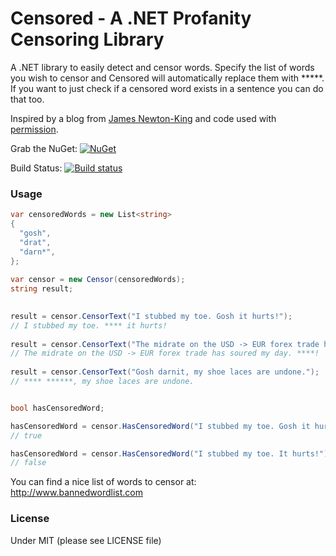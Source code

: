 # Censored - A .NET Profanity Censoring Library

A .NET library to easily detect and censor words. Specify the list of words you wish to censor and Censored will automatically replace them with *****. If you want to just check if a censored word exists in a sentence you can do that too.

Inspired by a blog from [James Newton-King](http://james.newtonking.com/archive/2009/07/03/simple-net-profanity-filter) and code used with [permission](https://twitter.com/JamesNK/status/688905862723682304).

Grab the NuGet: [![NuGet](https://img.shields.io/nuget/v/Censored.svg?label=NuGet)](https://www.nuget.org/packages/Censored/)

Build Status: [![Build status](https://ci.appveyor.com/api/projects/status/slpqj2n17tlj7ff8/branch/master?svg=true)](https://ci.appveyor.com/project/JamesMontemagno/censored/branch/master)

### Usage

```csharp
var censoredWords = new List<string>
{
  "gosh",
  "drat",
  "darn*",
};
 
var censor = new Censor(censoredWords);
string result;

 
result = censor.CensorText("I stubbed my toe. Gosh it hurts!");
// I stubbed my toe. **** it hurts!
 
result = censor.CensorText("The midrate on the USD -> EUR forex trade has soured my day. Drat!");
// The midrate on the USD -> EUR forex trade has soured my day. ****!
 
result = censor.CensorText("Gosh darnit, my shoe laces are undone.");
// **** ******, my shoe laces are undone.


bool hasCensoredWord;

hasCensoredWord = censor.HasCensoredWord("I stubbed my toe. Gosh it hurts!");
// true

hasCensoredWord = censor.HasCensoredWord("I stubbed my toe. It hurts!");
// false
```

You can find a nice list of words to censor at: http://www.bannedwordlist.com

### License
Under MIT (please see LICENSE file)
